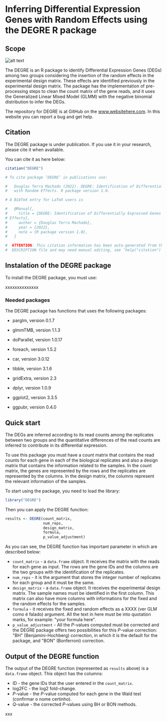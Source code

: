 # Inferring Differential Expression Genes with Random Effects using the DEGRE R package

## Scope

![alt text](https://github.com/labinfo-lncc/DEGRE/blob/main/DEGRE%20logo2.png?raw=true)

The DEGRE is an R package to identify Differential Expression Genes (DEGs) among two groups considering the insertion of the random effects in the experimental design matrix. These effects are identified previously in the experimental design matrix. The package has the implementation of pre-processing steps to clean the count matrix of the gene reads, and it uses the Generalized Linear Mixed Model (GLMM) with the negative binomial distribution to infer the DEGs.



The repository for DEGRE is at GitHub on the www.websitehere.com. In this website you can report a bug and get help.



## Citation

The DEGRE package is under publication. If you use it in your research, please cite it when available.

You can cite it as here below:

```R
citation("DEGRE")
```

```R
# To cite package ‘DEGRE’ in publications use:

#   Douglas Terra Machado (2022). DEGRE: Identification of Differentially Expressed Genes
#   with Random Effects. R package version 1.0.

# A BibTeX entry for LaTeX users is

#   @Manual{,
#     title = {DEGRE: Identification of Differentially Expressed Genes with Random
# Effects},
#     author = {Douglas Terra Machado},
#     year = {2022},
#     note = {R package version 1.0},
#   }

#  ATTENTION: This citation information has been auto-generated from the package
#  DESCRIPTION file and may need manual editing, see ‘help("citation")’.
```



## Instalation of the DEGRE package

To install the DEGRE package, you must use:

xxxxxxxxxxxxxx



### Needed packages

The DEGRE package has functions that uses the following packages:

- parglm, version 0.1.7

- glmmTMB, version 1.1.3

- doParallel, version 1.0.17

- foreach, version 1.5.2

- car, version 3.0.12

- tibble, version 3.1.6

- gridExtra, version 2.3

- dplyr, version 1.0.9

- ggplot2, version 3.3.5

- ggpubr, version  0.4.0

  

## Quick start

The DEGs are inferred according to its read counts among the replicates between two groups and the quantitative differences of the read counts are inferred to contribute in its differential expression.

To use this package you must have a count matrix that contains the read counts for each gene in each of the biological replicates and also a design matrix that contains the information related to the samples.  In the count matrix, the genes are represented by the rows and the replicates are represented by the columns. In the design matrix, the columns represent the relevant information of the samples. 

To start using the package, you need to load the library:

```R
library("DEGRE")
```

Then you can apply the DEGRE function:
```R
results <- DEGRE(count_matrix, 
                 num_reps,
                 design_matrix,
                 formula,
                 p_value_adjustment)
```

As you can see, the DEGRE function has important parameter in which are described below:

- `count_matrix` - a `data.frame` object. It receives the matrix with the reads for each gene as input. The rows are the gene IDs and the columns are the two groups with the identification of the replicates.
- `num_reps` - it is the argument that stores the integer number of replicates for each group and it must be the same.
- `design_matrix` - a `data.frame` object. It receives the experimental design matrix. The sample names must be identified in the first column. This matrix can also have more columns with informations for the fixed and the random effects for the samples.
- `formula` - it receives the fixed and random effects as a XXXX (ver GLM como é falado) argument. All the text in here must be into quotation marks, for example: "your formula here".  
- `p_value_adjustment` - All the *P*-values computed must be corrected and the DEGRE package offers two possibilities for this *P*-value correction: "BH" (Benjamini-Hochberg) correction, in which it is the default for the package, and "BON" (Bonferroni) correction.



## Output of the DEGRE function

The output of the DEGRE function (represented as `results` above) is a `data.frame` object. This object has the columns:

- ID - the gene IDs that the user entered in the `count_matrix`. 
- log2FC - the log2 fold-change.
- *P*-value - the *P*-value computed for each gene in the Wald test (confirmar o nome certinho).
- *Q*-value - the corrected *P*-values using BH or BON methods.

xxx
